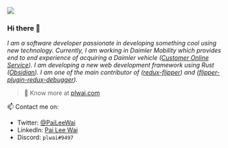 <img align="center" src="https://github-readme-stats.vercel.app/api?username=plwai&show_icons=true&theme=radical&include_all_commits=true" />

### Hi there 👋

*I am a software developer passionate in developing something cool using new technology. Currently, I am working in Daimler Mobility which provides end to end experience of acquiring a Daimler vehicle ([Customer Online Service](https://www.mymbfs.com/)). I am developing a new web development framework using Rust ([Obsidian](https://obsidian-rs.github.io)). I am one of the main contributor of ([redux-flipper](https://github.com/jk-gan/redux-flipper)) and ([flipper-plugin-redux-debugger](https://github.com/jk-gan/flipper-plugin-redux-debugger)).*

> 🔗 Know more at [plwai.com](https://plwai.com/)

📫 Contact me on:
- Twitter: [@PaiLeeWai](https://twitter.com/PaiLeeWai)
- LinkedIn: [Pai Lee Wai](https://www.linkedin.com/in/pai-lee-wai-021170a3/)
- Discord: `plwai#9497`
